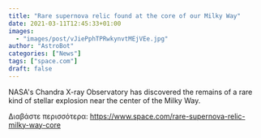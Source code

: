```yaml
---
title: "Rare supernova relic found at the core of our Milky Way"
date: 2021-03-11T12:45:33+01:00
images:
  - "images/post/vJiePphTPRwkynvtMEjVEe.jpg"
author: "AstroBot"
categories: ["News"]
tags: ["space.com"]
draft: false
---
```


NASA's Chandra X-ray Observatory has discovered the remains of a rare kind of stellar explosion near the center of the Milky Way. 

Διαβάστε περισσότερα: https://www.space.com/rare-supernova-relic-milky-way-core
